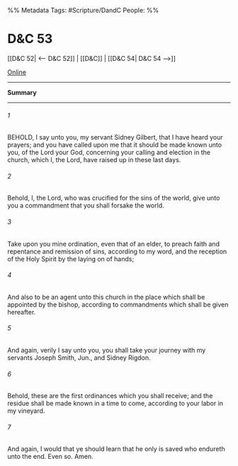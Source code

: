 %% Metadata
Tags: #Scripture/DandC
People: 
%%
# D&C 53
[[D&C 52| <-- D&C 52]] | [[D&C]] | [[D&C 54| D&C 54 -->]]

[Online](https://churchofjesuschrist.org/study/scriptures/dc-testament/dc/53?lang=eng)

---
__Summary__



---
###### 1
BEHOLD, I say unto you, my servant Sidney Gilbert, that I have heard your prayers; and you have called upon me that it should be made known unto you, of the Lord your God, concerning your calling and election in the church, which I, the Lord, have raised up in these last days.
###### 2
Behold, I, the Lord, who was crucified for the sins of the world, give unto you a commandment that you shall forsake the world.
###### 3
Take upon you mine ordination, even that of an elder, to preach faith and repentance and remission of sins, according to my word, and the reception of the Holy Spirit by the laying on of hands;
###### 4
And also to be an agent unto this church in the place which shall be appointed by the bishop, according to commandments which shall be given hereafter.
###### 5
And again, verily I say unto you, you shall take your journey with my servants Joseph Smith, Jun., and Sidney Rigdon.
###### 6
Behold, these are the first ordinances which you shall receive; and the residue shall be made known in a time to come, according to your labor in my vineyard.
###### 7
And again, I would that ye should learn that he only is saved who endureth unto the end. Even so. Amen.




